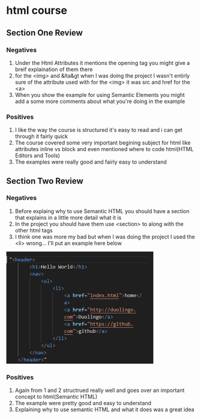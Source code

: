 # html course

## Section One Review

### Negatives
1. Under the Html Attributes it mentions the opening tag you might give a breif explaination of them there
2. for the &lt;img&gt; and &lta&gt when I was doing the project I wasn't entirly sure of the attribute used with for the &lt;img&gt; it was src and href for the &lt;a&gt;
3. When you show the example for using Semantic Elements you might add a some more comments about what you're doing in the example

### Positives
1. I like the way the course is structured it's easy to read and i can get through it fairly quick  
2. The course covered some very important begining subject for html like attributes inline vs block and even mentioned where to code html(HTML Editors and Tools)
3. The examples were really good and fairly easy to understand

## Section Two Review

### Negatives
1. Before explaing why to use Semantic HTML you should have a section that explains in a little more detail what it is
2. In the project you should have them use &lt;section&gt; to along with the other html tags
3. I think one was more my bad but when I was doing the project I used the &lt;li&gt; wrong...  I'll put an example here below

 ![alt text](image.png)

### Positives
1. Again from 1 and 2 structrued really well and goes over an important concept to html(Semantic HTML)
2. The example were pretty good and easy to understand
3. Explaining why to use semantic HTML and what it does was a great idea